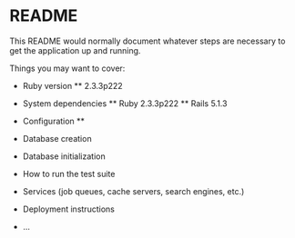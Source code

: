 # README

This README would normally document whatever steps are necessary to get the
application up and running.

Things you may want to cover:

* Ruby version
  ** 2.3.3p222

* System dependencies
  ** Ruby 2.3.3p222
  ** Rails 5.1.3

* Configuration
  **

* Database creation

* Database initialization

* How to run the test suite

* Services (job queues, cache servers, search engines, etc.)

* Deployment instructions

* ...
